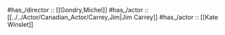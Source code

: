 ﻿---
aliases:
- "Eternal Sunshine of the Spotless Mind"
---

#has_/director :: [[Gondry,Michel]] 
#has_/actor :: [[../../Actor/Canadian_Actor/Carrey,Jim|Jim Carrey]] 
#has_/actor :: [[Kate Winslet]] 

